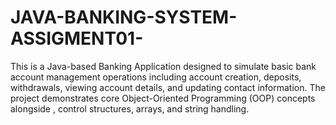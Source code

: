 # JAVA-BANKING-SYSTEM-ASSIGMENT01-
This is a Java-based Banking Application designed to simulate basic bank account management operations including account creation, deposits, withdrawals, viewing account details, and updating contact information. The project demonstrates core Object-Oriented Programming (OOP) concepts alongside , control structures, arrays, and string handling.
